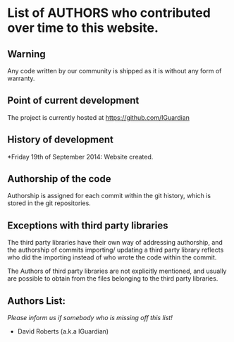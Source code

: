 # List of AUTHORS who contributed over time to this website.

## Warning
Any code written by our community is shipped as it is without any form of warranty.

## Point of current development
The project is currently hosted at https://github.com/IGuardian

## History of development
*Friday 19th of September 2014: Website created.

## Authorship of the code
Authorship is assigned for each commit within the git history, which is stored in the git repositories.

## Exceptions with third party libraries
The third party libraries have their own way of addressing authorship, and the authorship of commits importing/ updating
a third party library reflects who did the importing instead of who wrote the code within the commit.

The Authors of third party libraries are not explicitly mentioned, and usually are possible to obtain from the files belonging to the third party libraries.

## Authors List:

*Please inform us if somebody who is missing off this list!*

* David Roberts (a.k.a IGuardian)
